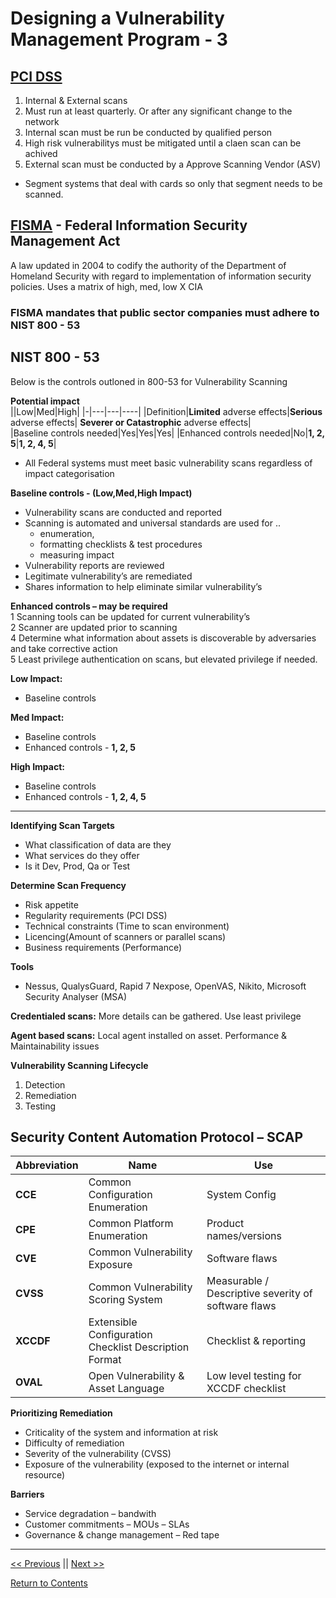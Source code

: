 # Designing a Vulnerability Management Program - 3

## **<u>PCI DSS</u>**

1.	Internal & External scans
2.	Must run at least quarterly. Or after any significant change to the network
3.	Internal scan must be run be conducted by qualified person
4.	High risk vulnerabilitys must be mitigated until a claen scan can be achived
5.	External scan must be conducted by a Approve Scanning Vendor (ASV)

- Segment systems that deal with cards so only that segment needs to be scanned. 

## **<u>FISMA</u>** - Federal Information Security Management Act  
A law updated in 2004 to codify the authority of the Department of Homeland Security with regard to implementation of information security policies. Uses a matrix of high, med, low X CIA

### FISMA mandates that public sector companies must adhere to NIST 800 - 53

## NIST 800 - 53

Below is the controls outloned in 800-53 for Vulnerability Scanning

**Potential impact**  
||Low|Med|High|
|-|---|---|----|
|Definition|**Limited** adverse effects|**Serious** adverse effects| **Severer or Catastrophic** adverse effects|  
|Baseline controls needed|Yes|Yes|Yes|
|Enhanced controls needed|No|**1, 2, 5**|**1, 2, 4, 5**|

- All Federal systems must meet basic vulnerability scans regardless of impact categorisation 

**Baseline controls - (Low,Med,High Impact)** 

- Vulnerability scans are conducted and reported
- Scanning is automated and universal standards are used for .. 
  - enumeration, 
  - formatting checklists & test procedures 
  - measuring impact
- Vulnerability reports are reviewed
- Legitimate vulnerability’s are remediated
- Shares information to help eliminate similar vulnerability’s 

**Enhanced controls – may be required**  
1 Scanning tools can be updated for current vulnerability’s  
2 Scanner are updated prior to scanning  
4 Determine what information about assets is discoverable by adversaries and take corrective action  
5 Least privilege authentication on scans, but elevated privilege if needed.  

**Low Impact:**
- Baseline controls

**Med Impact:**  
- Baseline controls
- Enhanced controls - **1, 2, 5**

**High Impact:** 
- Baseline controls
- Enhanced controls - **1, 2, 4, 5**

--------------------------------

**Identifying Scan Targets**
- What classification of data are they
- What services do they offer
- Is it Dev, Prod, Qa or Test

**Determine Scan Frequency**
- Risk appetite 
- Regularity requirements (PCI DSS)
- Technical constraints (Time to scan environment)
- Licencing(Amount of scanners or parallel  scans)
- Business requirements (Performance)

**Tools**
- Nessus, QualysGuard, Rapid 7 Nexpose, OpenVAS, Nikito, Microsoft Security Analyser (MSA) 

**Credentialed scans:** More details can be gathered. Use least privilege  

**Agent based scans:** Local agent installed on asset. Performance & Maintainability issues  

**Vulnerability Scanning Lifecycle**
1. Detection
2. Remediation
3. Testing

## **Security Content Automation Protocol – SCAP**

| Abbreviation |Name|Use|
|--------------|----|---|
|**CCE**| Common Configuration Enumeration| System Config|
|**CPE**| Common Platform Enumeration | Product names/versions|
|**CVE**| Common Vulnerability Exposure | Software flaws|
|**CVSS**| Common Vulnerability Scoring System| Measurable / Descriptive severity of software flaws|
|**XCCDF**| Extensible Configuration Checklist Description Format | Checklist & reporting|
|**OVAL**|Open Vulnerability & Asset Language | Low level testing for XCCDF checklist|

**Prioritizing Remediation**
- Criticality of the system and information at risk
- Difficulty of remediation
- Severity of the vulnerability (CVSS)
- Exposure of the vulnerability (exposed to the internet or internal resource) 

**Barriers**
- Service degradation – bandwith
- Customer commitments – MOUs – SLAs
- Governance & change management – Red tape


____________________

<a href="https://github.com/ReefMeeter/CySA/blob/master/02%20Recognisance%20%26%20Intelligence%20Gathering.md"><< Previous</a> || <a href="https://github.com/ReefMeeter/CySA/blob/master/04.%20Analyzing%20Vulnerability%20Scans.md">Next >></a>  

<a href="https://github.com/ReefMeeter/CySA/blob/master/README.md">Return to Contents</a>

